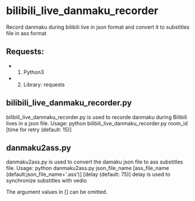 # bilibili_live_danmaku_recorder
Record danmaku during bilibili live in json format and convert it to substitles file in ass format

## Requests:
* 1. Python3
* 2. Library: requests

## bilibili_live_danmaku_recorder.py 
bilibili_live_danmaku_recorder.py is used to recorde danmaku during Bilibili lives in a json file.
Usage: python bilibili_live_danmaku_recorder.py  room_id  [time for retry (default: 15)]


## danmaku2ass.py 
danmaku2ass.py is used to convert the damaku json file to ass substitles file.
Usage: python danmaku2ass.py json_file_name  [ass_file_name (default:json_file_name+'.ass')]  [delay (default: 75)]
delay is used to synchronize substitles with vedio

The argument values in [] can be omitted.
